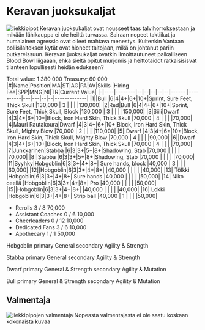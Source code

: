# Keravan juoksukaljat
![liekkipipot](/siteTexts/blogEntries/1/image.png)
Keravan juoksukaljat ovat nousseet taas talvihorroksestaan ja mikään lähikauppa ei ole heiltä turvassa. Sairaan nopeet taktiikat ja humalainen agressio ovat olleet mahtava menestys. Kuitenkin Vantaan poliisilaitoksen kytät ovat hioneet taitojaan, mikä on johtanut pariin putkareissuun. Keravan juoksukaljat ovatkin ilmoittautuneet paikalliseen Blood Bowl liigaaan, ehkä sieltä opitut murjomis ja heittotaidot ratkaisisisvat tilanteen lopullisesti heidän edukseen?

Total value: 1 380 000  Treasury: 60 000
|#|Name|Position|MA|ST|AG|PA|AV|Skills                                                                                  |Hiring Fee|SPP|MNG|NI|TR|Current Value|
|-|----|--------|--|--|--|--|--|------                                                                                  |----------|---|---|--|--|-------------|
|1||Bull     |6|4|4+|6+|10+|Sprint, Sure Feet, Thick Skull                                                              |130,000   | 3 |   |  |  |130,000|
|2|Red|Bull     |6|4|4+|6+|10+|Sprint, Sure Feet, Thick Skull, Block                                                    |130,000   | 3 |   |  |  |150,000|
|3|Siili|Dwarf    |4|3|4+|6+|10+|Block, Iron Hard Skin, Thick Skull                                                     |70,000    | 4 |   |  |  |70,000|
|4|Mauri Rautakoura|Dwarf    |4|3|4+|6+|10+|Block, Iron Hard Skin, Thick Skull, Mighty Blow                             |70,000    | 2 |   |  |  |110,000|
|5||Dwarf    |4|3|4+|6+|10+|Block, Iron Hard Skin, Thick Skull, Mighty Blow                                             |70,000    | 4 |   |  |  |90,000|
|6||Dwarf    |4|3|4+|6+|10+|Block, Iron Hard Skin, Thick Skull                                                          |70,000    | 4 |   |  |  |70,000|
|7|Junkkarinen|Stabba   |6|3|3+|5+|8+|Shadowing, Stab                                                                   |70,000    |   |   |  |  |70,000|
|8||Stabba   |6|3|3+|5+|8+|Shadowing, Stab                                                                              |70,000    |   |   |  |  |70,000|
|11|Syyhky|Hobgoblin|6|3|3+|4+|8+| Sure hands, block                                                                    |40,000    | 3 |   |  |  |60,000|
|12||Hobgoblin|6|3|3+|4+|8+|                                                                                            |40,000    |   |   |  |  |40,000|
|13| Tölkki |Hobgoblin|6|3|3+|4+|8+| Sure hands                                                                         |40,000    |   |   |  |  |50,000|
|14| Niko ceellä |Hobgoblin|6|3|3+|4+|8+| Pro                                                                           |40,000    |   |   |  |  |50,000|
|15||Hobgoblin|6|3|3+|4+|8+|                                                                                            |40,000    |   |   |  |  |40,000|
|16| Lokki |Hobgoblin|6|3|3+|4+|8+| Strip ball                                                                          |40,000    | 1 |   |  |  |50,000|

- Rerolls 	3 / 8 	70,000 	
- Assistant Coaches 	0 / 6 	10,000 	
- Cheerleaders 	0 / 12 	10,000 	
- Dedicated Fans 	3 / 6 	10,000 	
- Apothecary 	1 / 1 	50,000 	


Hobgoblin primary General secondary Agility & Strength

Stabba primary General secondary Agility & Strength

Dwarf primary General & Strength secondary Agility & Mutation

Bull primary General & Strength secondary Agility & Mutation

## Valmentaja 
![liekkipipojen valmentaja](/siteTexts/blogEntries/1/image-1.png)
Nopeasta valmentajasta ei ole saatu koskaan kokonaista kuvaa
